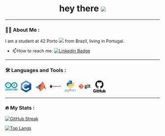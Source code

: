 <div id="header" align="center">
  <h1>
    hey there
    <img src="https://media.giphy.com/media/hvRJCLFzcasrR4ia7z/giphy.gif" width="30px"/>
  </h1>
</div>

---

### :man_technologist: About Me :
I am a student at 42 Porto <img src="https://media.giphy.com/media/WUlplcMpOCEmTGBtBW/giphy.gif" width="30"> from Brazil, living in Portugal.


- :mailbox:How to reach me: [![Linkedin Badge](https://img.shields.io/badge/-Fabiovviera-blue?style=flat&logo=Linkedin&logoColor=white)](https://www.linkedin.com/in/fabio-valli-vieira-b371832b/)


---

### :hammer_and_wrench: Languages and Tools :
<div>
  <img src="https://github.com/devicons/devicon/blob/master/icons/arduino/arduino-original-wordmark.svg" title="Arduino" alt="Arduino" width="40" height="40"/>&nbsp;
  <img src="https://github.com/devicons/devicon/blob/master/icons/c/c-original.svg" title="C" alt="C" width="40" height="40"/>&nbsp;
  <img src="https://github.com/devicons/devicon/blob/master/icons/matlab/matlab-original.svg" title="Matlab" alt="Matlab" width="40" height="40"/>&nbsp;
  <img src="https://github.com/devicons/devicon/blob/master/icons/raspberrypi/raspberrypi-original-wordmark.svg" title="RaspberryPi" alt="RaspberryPi" width="40" height="40"/>&nbsp;
  <img src="https://github.com/devicons/devicon/blob/master/icons/python/python-original-wordmark.svg" title="Python" alt="Python " width="40" height="40"/>&nbsp;
  <img src="https://github.com/devicons/devicon/blob/master/icons/git/git-original-wordmark.svg"  title="Git" alt="Git" width="40" height="40"/>&nbsp;
  <img src="https://github.com/devicons/devicon/blob/master/icons/github/github-original-wordmark.svg" title="GitHub" alt="GitHub" width="40" height="40"/>&nbsp;
</div>

---

### :fire: My Stats :
[![GitHub Streak](http://github-readme-streak-stats.herokuapp.com?user=Fabiovvieira&theme=dark&background=000000)](https://git.io/streak-stats)

[![Top Langs](https://github-readme-stats.vercel.app/api/top-langs/?username=Fabiovvieira&layout=compact&theme=vision-friendly-dark)](https://github.com/anuraghazra/github-readme-stats)

